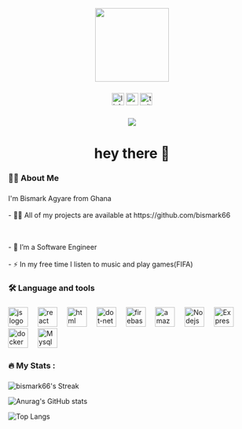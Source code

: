 <!--## Hi there 👋

I'm Bismaark Agyare from Ghana, and I am a software Engineer. I really Enjoy working with languages javascript.


[![Anurag's GitHub stats](https://github-readme-stats.vercel.app/api?username=bismark66)](https://github.com/anuraghazra/github-readme-stats) -->

<!--
**bismark66/bismark66** is a ✨ _special_ ✨ repository because its `README.md` (this file) appears on your GitHub profile.

Here are some ideas to get you started:

- 🔭 I’m currently working on ...
- 🌱 I’m currently learning ...
- 👯 I’m looking to collaborate on ...
- 🤔 I’m looking for help with ...
- 💬 Ask me about ...
- 📫 How to reach me: ...
- 😄 Pronouns: ...
- ⚡ Fun fact: ...
-->
<div align="center">
  <img height="150" src="https://camo.githubusercontent.com/62da68eb62b1e5f175f7d1f0191dd89a653d7908feb22d37d4a0ab07365d6791/68747470733a2f2f6d656469612e67697068792e636f6d2f6d656469612f4d3967624264396e6244724f5475314d71782f67697068792e676966"  />
</div>

###

<div align="center">
  <img src="https://img.shields.io/static/v1?message=LinkedIn&logo=linkedin&label=&color=0077B5&logoColor=white&labelColor=&style=for-the-badge" height="25" alt="linkedin logo"  />
  <img src="https://img.shields.io/static/v1?message=Youtube&logo=youtube&label=&color=FF0000&logoColor=white&labelColor=&style=for-the-badge" height="25" alt="youtube logo"  />
  <img src="https://img.shields.io/static/v1?message=Twitter&logo=twitter&label=&color=1DA1F2&logoColor=white&labelColor=&style=for-the-badge" height="25" alt="twitter logo"  />
</div>

###

<div align="center">
  <img src="https://visitor-badge.laobi.icu/badge?page_id=maurodesouza.maurodesouza&"  />
</div>

###

<h1 align="center">hey there 👋</h1>

###

<h3 align="left">👩‍💻  About Me</h3>

###

<p align="left">I'm Bismark Agyare from Ghana <br><br>- 👨‍💻 All of my projects are available at https://github.com/bismark66

   <br><br>- 🔭 I’m a Software Engineer<br><br>- ⚡ In my free time I listen to music and play games(FIFA)</p>

###

<h3 align="left">🛠 Language and tools</h3>

###

<div align="left">
  <img src="https://upload.wikimedia.org/wikipedia/commons/6/6a/JavaScript-logo.png" height="40" alt="js logo"  />
  <img width="12" />
  <img src="https://upload.wikimedia.org/wikipedia/commons/a/a7/React-icon.svg" height="40" alt="react logo"  />
  <img width="12" />
  <img src="https://upload.wikimedia.org/wikipedia/commons/6/61/HTML5_logo_and_wordmark.svg" height="40" alt="html logo"  />
  <img width="12" />
  <img src="https://upload.wikimedia.org/wikipedia/commons/d/d5/CSS3_logo_and_wordmark.svg" height="40" alt="dot-net logo"  />
  <img width="12" />
  <img src="https://cdn.jsdelivr.net/gh/devicons/devicon/icons/firebase/firebase-plain-wordmark.svg" height="40" alt="firebase logo"  />
  <img width="12" />
  <img src="https://upload.wikimedia.org/wikipedia/commons/4/4c/Typescript_logo_2020.svg" height="40" alt="amazonwebservices logo"  />
  <img width="12" />
  <img src="https://upload.wikimedia.org/wikipedia/commons/d/d9/Node.js_logo.svg" height="40" alt="Nodejs logo"  />
  <img width="12" />
  <img src="https://upload.wikimedia.org/wikipedia/commons/6/64/Expressjs.png" height="40" alt="Express logo"  />
  <img width="12" />
  <img src="https://cdn.jsdelivr.net/gh/devicons/devicon/icons/docker/docker-plain-wordmark.svg" height="40" alt="docker logo"  />
  <img width="12" />
  <img src="https://upload.wikimedia.org/wikipedia/en/d/dd/MySQL_logo.svg" height="40" alt="Mysql logo"/>
</div>

###

<h3 align="left">🔥   My Stats :</h3>

###

<!--<div align="start">
  <img src="https://streak-stats.demolab.com?user=maurodesouza&locale=en&mode=daily&theme=dark&hide_border=false&border_radius=5&order=3" height="220" alt="streak graph"  />
 
</div> -->

![bismark66's Streak](https://github-readme-streak-stats.herokuapp.com/?user=bismark66&theme=vue-dark&hide_border=true)
 

 ![Anurag's GitHub stats](https://github-readme-stats.vercel.app/api?username=bismark66&show_icons=true&theme=radical)

![Top Langs](https://github-readme-stats.vercel.app/api/top-langs/?username=bismark66&hide_progress=false)
###
